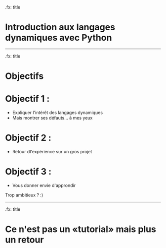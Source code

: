 .fx: title

# Introduction aux langages dynamiques avec Python

---

.fx: title

# Objectifs

# Objectif 1 :

* Expliquer l&#39;intérêt des langages dynamiques
* Mais montrer ses défauts... à mes yeux

# Objectif 2 :

* Retour dl&#39;expérience sur un gros projet

# Objectif 3 :

* Vous donner envie d&#39;approndir

Trop ambitieux ? :)

---

.fx: title

# Ce n&#39;est pas un «tutorial» mais plus un retour
